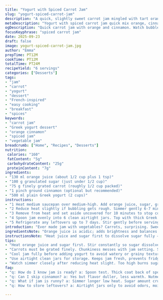 ```yaml
---
title: "Yogurt with Spiced Carrot Jam"
slug: "yogurt-spiced-carrot-jam"
description: "A quick, slightly sweet carrot jam mingled with tart orange juice and a hint of cinnamon, spooned over creamy Greek yogurt. The jam is syrupy, soft bits of carrot lingering, balanced with subtle spice. Uses fresh carrot, orange juice, and cinnamon instead of cardamom. The process involves simmering the mix until syrupy, watching texture clues, then cooling before layering with yogurt. Cooling fully is essential to avoid watery yogurt. Stored in airtight containers, lasts a week refrigerated. A simple, vegetable-based dessert with natural sweetness and a warm spice twist. Offers a fresh take with cinnamon replacing cardamom; more familiar, comforting flavor. Perfect for a quick, varied dessert or breakfast option."
metaDescription: "Yogurt with spiced carrot jam quick mix orange, cinnamon warmth coats creamy Greek yogurt. Watch bubbling, syrupy texture. Chilled jars store up to week."
ogDescription: "Quick carrot jam with orange and cinnamon. Watch bubbles, soft crackle. Layer chilled jam over tangy Greek yogurt. Keeps a week sealed in fridge."
focusKeyphrase: "spiced carrot jam"
date: 2025-09-23
draft: false
image: yogurt-spiced-carrot-jam.jpg
author: "Emma"
prepTime: PT12M
cookTime: PT12M
totalTime: PT24M
recipeYield: "6 servings"
categories: ["Desserts"]
tags:
- "jam"
- "carrot"
- "yogurt"
- "dessert"
- "French-inspired"
- "easy cooking"
- "breakfast"
- "spices"
keywords:
- "carrot jam"
- "Greek yogurt dessert"
- "orange cinnamon"
- "spiced jam"
- "vegetable jam"
breadcrumb: ["Home", "Recipes", "Desserts"]
nutrition: 
 calories: "160"
 fatContent: "5g"
 carbohydrateContent: "25g"
 proteinContent: "7g"
ingredients:
- "130 ml orange juice (about 1/2 cup plus 1 tsp)"
- "100 g granulated sugar (just under 1/2 cup)"
- "75 g finely grated carrot (roughly 1/2 cup packed)"
- "1 pinch ground cinnamon (optional but recommended)"
- "500 ml plain Greek yogurt (2 cups)"
instructions:
- "1 Heat medium saucepan over medium-high. Add orange juice, sugar, grated carrot, cinnamon. Stir to combine. Wait for small bubbles, soft crackling sound – syrup’s developing."
- "2 Reduce heat slightly if bubbling gets rough. Simmer gently 6-7 minutes. Watch: liquid will thicken and become glossy. Carrots soften but retain shape; jam should coat back of spoon. If it’s too watery, simmer a bit more but don’t let caramelize or burn."
- "3 Remove from heat and set aside uncovered for 10 minutes to stop cooking. Let jam cool until fully tepid or cooler – hot jam ruins yogurt texture, turns it grainy or runny."
- "4 Spoon jam evenly into 6 clean airtight jars. Top with thick Greek yogurt. Seal or serve immediately."
- "5 Refrigerate any leftovers up to 7 days. Stir gently before serving if juices separate."
introduction: "Ever made jam with vegetables? Carrots, surprising. Sweet but earthy. Orange juice lends brightness, bubbling with sugar, the sugar sizzling away into sticky, syrupy goodness. Cinnamon whispers warmth instead of punchy cardamom – easier to find, more mellow. The scent in the kitchen? Sweet citrus with subtle spice, tempting even before finished. Greek yogurt, thick, tangy, cools the jam’s warmth, shaking up textures. Cream meets sticky bits of carrot under a glossy coat. Forget fruit jams – this one’s different. Tried it once without cinnamon - bland. Added tiny pinch. Gamechanger. Timing's tricky here; jam too runny or dry. Watch the bubbling, listen for the crackling. Trust your eyes and the sheen. A little effort, big payoff. No fancy gadgets, just careful stir and watch. Texture counts; not mush, not crunchy. Just right. Stored well, lasts a week. Tried freezing once—meh. Texture off, watery. Refrigerate easy. Makes breakfast fancy or dessert lighter."
ingredientsNote: "Orange juice is acidic; adds brightness and balances carrot’s natural sweetness. Freshly squeezed or store-bought works fine; avoid pulp-heavy unless you want more texture. Sugar amount adjusted down for less sweetness but still enough to thicken. Granulated sugar helps syrup formation better than brown here. Carrot quantity bumped slightly to get a better texture; too little makes jam watery. Grate finely—chunky carrots won’t set right. Cinnamon swapped in for cardamom for a familiar, warming aroma, easier on the palate; optional but recommended. Greek yogurt thick, high protein, tangy – prevents watery mix. Regular yogurt works but expect softer texture and less tang. Use plain unsweetened yogurt to counterbalance jam sweetness. Containers must be airtight to keep jam fresh and prevent fridge odor absorption. Clean jars prioritize storage life. Without airtight seal, jam could ferment or dry out too quickly."
instructionsNote: "Heat juice and sugar first to dissolve sugar fully – no grainy sugar crystals in jam. Adding carrot and cinnamon early lets flavors meld as liquid reduces. Medium-high heat vital; too low won’t thicken, too high burns sugar. Listen for little crackles and steady simmer bubbles—not a rolling boil. Jam’s ready when spoon test shows thick, coat-on-back consistency; shiny surface signals syrup stage. Stir frequently to prevent sticking. Let jam cool mostly off the heat to halt cooking; still-warm jam ruins yogurt’s texture, making it separate. Divide jam quickly into jars so it cools evenly. Yogurt added cold keeps layering distinct; don’t mix into jam. Use clean spoons to avoid contamination. Serve chilled or straight from fridge. If jam seems too runny, simmer a few extra minutes next time. If too stiff, reduce sugar slightly or add splash more juice. This process isn’t about strict times—watch texture, smell, and sound. Jars sealed and refrigerated keep well; stir jam gently before using leftovers as natural separation occurs. The cinnamon kick is a soft nudge; omit or swap with nutmeg or ginger for personal twist."
tips:
- "Heat orange juice and sugar first. Stir constantly so sugar dissolves fully before adding carrot and cinnamon. Grainy sugar ruins texture. Medium-high heat hits syrup stage faster. Listen for light crackles, not roaring boil. You want soft bubbles steady but not harsh noise. That signals syrup forming. Timing 6-7 minutes usually. End by spoon test coating back thick but not too stiff."
- "Carrots must be grated finely. Chunkiness messes with jam setting. Size affects moisture release too. Bigger pieces mean longer simmer or jam stays watery. Use microplane or fine grater. Cinnamon is optional but really lifts flavor. Add early to infuse warmth. Naturally mild substitute for cardamom. Nutmeg or ginger can swap if you want a twist. Don’t overdo spices or overpower carrot’s subtle sweetness."
- "Cool jam fully before adding yogurt to avoid watery or grainy texture. Hot jam ruins yogurt by breaking down its thick proteins, leads to undesirable runny or separated mix. Let jars sit uncovered 10 minutes off heat then to room temp or just tepid. Spoon jam first then layer yogurt cold. Greasiness in spoon test? Keep simmering until that glossy coat sticks snugly. Patience matters here for texture."
- "Use airtight clean jars for storage. Keeps jam fresh, prevents fridge odors leaching in. Unsealed containers ferment or dry out fast. Refrigerate up to 7 days, no freeze if you want texture intact. Freezing breaks textures—leads to watery disappointing results. Always stir gently before serving leftovers. Natural juice separation happens, don’t panic. Jam stays thick if stored right."
- "Watch simmer closely after reducing heat slight. Too high burns sugar fast and ruins jam bitterness sets in. Too low means less thickening, watery end result. Listen for bubbling steady but quiet, soft crackle. Jars filled fast so jam cools evenly inside. Yogurt cold keeps layers separate visually and texturally. Stirring yogurt into jam loses glossy texture; so spoon separately."
faq:
- "q: How do I know jam is ready? a: Spoon test. Thick coat back of spoon shiny, no drips running fast. Listen for soft crackling bubbling, not rolling boil. Carrots soften but keep bite. Jam thickens with cooling too. Cook longer if runny but careful no burning. Texture key here."
- "q: Can I skip cinnamon? a: Yes but flavor duller, less warmth. Nutmeg or ginger can swap. Cardamom alternate if you find it. Cinnamon subtle but noticeable layer, makes carrot jam less plain. Optional but recommended for better aroma."
- "q: What if jam is runny? a: Simmer longer low heat. Sugar amount crucial; too little no thick syrup layer forms. Grate carrot finely to reduce moisture. Burn avoided by watching bubbles, sound. Thin jam can’t hold yogurt properly, causes watery mess in final dish."
- "q: How to store leftovers? a: Airtight jars only to avoid odors, moisture loss. Keep refrigerated max seven days. Jars seal prevents quick ferment or drying. Freeze not advised—texture suffers, watery jam on thaw. Stir gently after fridge to reincorporate separated juice before serving."

---
```

